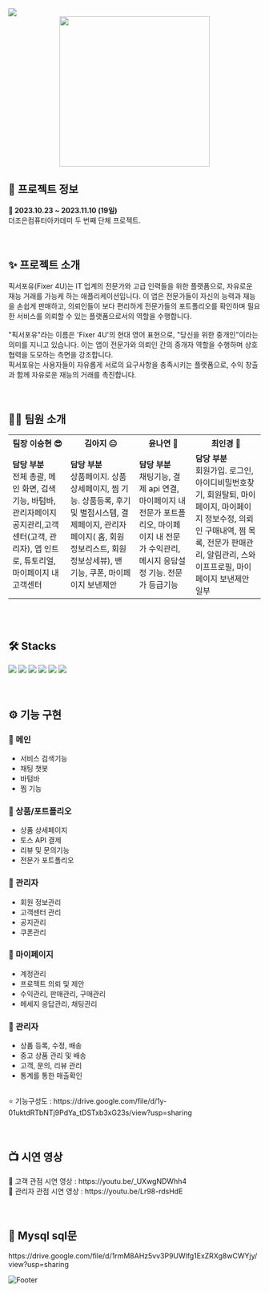 <img src="https://capsule-render.vercel.app/api?type=waving&color=FF8C42&height=200&section=header&text=&fontSize=50&fontColor=fff" />
<div align="center">
<img src="https://github.com/gguekgguek/project_flutter/assets/logo.png" width="300" height="300"/>
</div>
<h2>🔎 프로젝트 정보</h2>
<div><b>📆 2023.10.23 ~ 2023.11.10 (19일)</b></div>
<div>더조은컴퓨터아카데미 두 번째 단체 프로젝트.</div>
<br>
<br>
<h2>✨ 프로젝트 소개</h2>
<div>
 픽서포유(Fixer 4U)는 IT 업계의 전문가와 고급 인력들을 위한 플랫폼으로, 자유로운 재능 거래를 가능케 하는 애플리케이션입니다.
 이 앱은 전문가들이 자신의 능력과 재능을 손쉽게 판매하고, 의뢰인들이 보다 편리하게 전문가들의 포트폴리오를 확인하며 필요한 서비스를 의뢰할 수 있는 플랫폼으로서의 역할을 수행합니다.
</div>
<br>
<div> 
 "픽서포유"라는 이름은 'Fixer 4U'의 현대 영어 표현으로, "당신을 위한 중개인"이라는 의미를 지니고 있습니다. 이는 앱이 전문가와 의뢰인 간의 중개자 역할을 수행하며 상호 협력을 도모하는 측면을 강조합니다.
 </div>
 <div>
   픽서포유는 사용자들이 자유롭게 서로의 요구사항을 충족시키는 플랫폼으로, 수익 창출과 함께 자유로운 재능의 거래를 촉진합니다.
 </div>
<br>
<br>
<h2>💁‍♂️ 팀원 소개</h2>
<table>
  <tr>
    <th>팀장 이승현 😎</th>
    <th>김아지 😐</th>
    <th>윤나연 🤔</th>
    <th>최인경 🤗</th>
  </tr>
  <tr>
    <td><b>담당 부분</b> <br>
     전체 총괄, 메인 화면,  검색기능, 바텀바, 관리자페이지 공지관리,고객센터(고객, 관리자), 앱 인트로, 튜토리얼, 마이페이지 내  고객센터 </td>
    <td><b>담당 부분</b> <br> 
      상품페이지. 상품상세페이지, 찜 기능. 상품등록, 후기 및 별점시스템, 결제페이지, 관리자페이지( 홈, 회원정보리스트, 회원정보상세뷰), 밴 기능, 쿠폰, 마이페이지 보낸제안</td>
    <td><b>담당 부분</b> <br>
      채팅기능, 결제 api 연결, 마이페이지 내 전문가 포트폴리오, 마이페이지 내 전문가 수익관리, 메시지 응담설정 기능. 전문가 등급기능</td>
    <td><b>담당 부분</b> <br>
     회원가입. 로그인, 아이디비밀번호찾기, 회원탈퇴, 마이페이지, 마이페이지 정보수정, 의뢰인 구매내역, 찜 목록, 전문가 판매관리, 알림관리, 스와이프프로필, 마이페이지 보낸제안 일부</td>
  </tr>
</table>
<br>
<br>
<h2>🛠 Stacks</h2>
<div>
  <img src="https://img.shields.io/badge/flutter-02569B?style=for-the-badge&logo=flutter&logoColor=white">
  <img src="https://img.shields.io/badge/Dart-0175C2?style=flat&logo=dart&logoColor=white"/>
  <img src="https://img.shields.io/badge/CloudFirestore-FFCA28?style=for-the-badge&logo=firebase&logoColor=white">
  <img src="https://img.shields.io/badge/github-181717?style=for-the-badge&logo=github&logoColor=white"> 
  <img src="https://img.shields.io/badge/Figma-F24E1E?style=flat&logo=figma&logoColor=white"/> 
  <img src="https://img.shields.io/badge/AndroidStudio-3DDC84?style=flat&logo=androidstudio&logoColor=white"/> 
</div>
</div>
<br>
<br>

<h2>⚙ 기능 구현</h2>
<h3>📌 메인</h3>
<ul>
  <li>서비스 검색기능</li>
  <li>채팅 챗봇</li>
  <li>바텀바</li>
  <li>찜 기능</li>
</ul>
<h3>📌 상품/포트폴리오</h3>
<ul>
  <li>상품 상세페이지</li>
  <li>토스 API 결제</li>
  <li>리뷰 및 문의기능</li>
  <li>전문가 포트폴리오</li>
</ul>
<h3>📌 관리자</h3>
<ul>
  <li>회원 정보관리</li>
  <li>고객센터 관리</li>
  <li>공지관리</li>
  <li>쿠폰관리</li>

</ul>
<h3>📌 마이페이지</h3>
<ul>
  <li>계정관리</li>
  <li>프로젝트 의뢰 및 제안</li>
  <li>수익관리, 판매관리, 구매관리</li>
  <li>메세지 응답관리, 채팅관리</li>

</ul>
<h3>📌 관리자</h3>
<ul>
  <li>상품 등록, 수정, 배송</li>
  <li>중고 상품 관리 및 배송</li>
  <li>고객, 문의, 리뷰 관리</li>
  <li>통계를 통한 매출확인</li>
</ul>
<br>
<div> ⭐ 기능구성도 : https://drive.google.com/file/d/1y-01uktdRTbNTj9PdYa_tDSTxb3xG23s/view?usp=sharing  </div>

<br>
<br>
<h2>📺 시연 영상 </h2>
<div> 🎁 고객 관점 시연 영상 : https://youtu.be/_UXwgNDWhh4 </div>
<div> 📢 관리자 관점 시연 영상 : https://youtu.be/Lr98-rdsHdE </div>
<br>
<br>
<h2>💾 Mysql sql문</h2>
<div>https://drive.google.com/file/d/1rmM8AHz5vv3P9UWlfg1ExZRXg8wCWYjy/view?usp=sharing</div>

![Footer](https://capsule-render.vercel.app/api?type=waving&color=FF8C42&height=200&section=footer)
